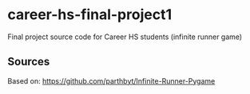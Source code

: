 # career-hs-final-project1
Final project source code for Career HS students (infinite runner game)

## Sources
Based on: https://github.com/parthbyt/Infinite-Runner-Pygame
